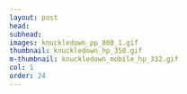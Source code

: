 ```yaml
---
layout: post
head: 
subhead: 
images: knuckledown_pp_800_1.gif
thumbnail: knuckledown_hp_350.gif
m-thumbnail: knuckledown_mobile_hp_332.gif
col: 1
order: 24
---
```

